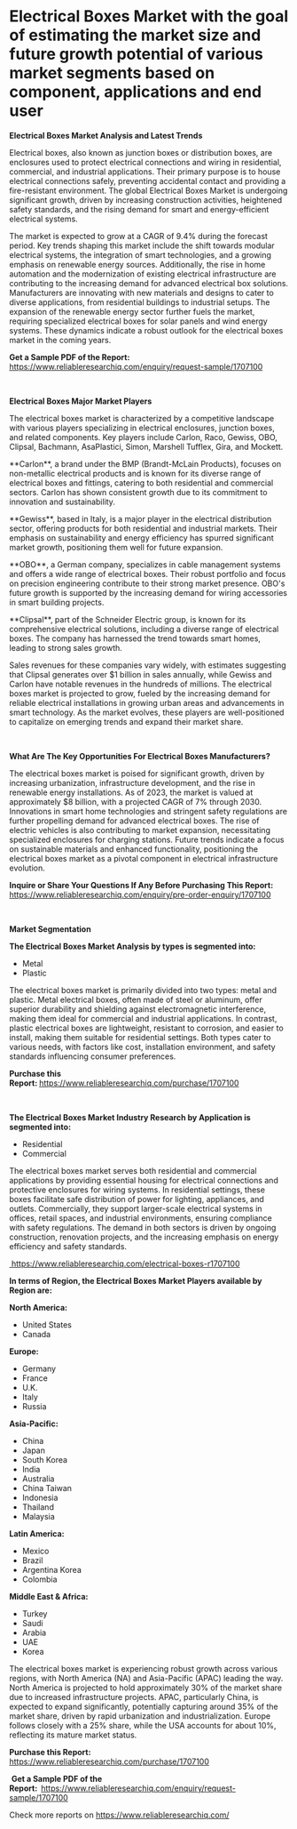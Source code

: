 <p><h1>Electrical Boxes Market with the goal of estimating the market size and future growth potential of various market segments based on component, applications and end user</h1></p><p><strong>Electrical Boxes Market Analysis and Latest Trends</strong></p>
<p><p>Electrical boxes, also known as junction boxes or distribution boxes, are enclosures used to protect electrical connections and wiring in residential, commercial, and industrial applications. Their primary purpose is to house electrical connections safely, preventing accidental contact and providing a fire-resistant environment. The global Electrical Boxes Market is undergoing significant growth, driven by increasing construction activities, heightened safety standards, and the rising demand for smart and energy-efficient electrical systems.</p><p>The market is expected to grow at a CAGR of 9.4% during the forecast period. Key trends shaping this market include the shift towards modular electrical systems, the integration of smart technologies, and a growing emphasis on renewable energy sources. Additionally, the rise in home automation and the modernization of existing electrical infrastructure are contributing to the increasing demand for advanced electrical box solutions. Manufacturers are innovating with new materials and designs to cater to diverse applications, from residential buildings to industrial setups. The expansion of the renewable energy sector further fuels the market, requiring specialized electrical boxes for solar panels and wind energy systems. These dynamics indicate a robust outlook for the electrical boxes market in the coming years.</p></p>
<p><strong>Get a Sample PDF of the Report:&nbsp;</strong> <a href="https://www.reliableresearchiq.com/enquiry/request-sample/1707100?utm_campaign=2336&utm_medium=2&utm_source=Github&utm_content=ia&utm_term=10042025&utm_id=electrical-boxes">https://www.reliableresearchiq.com/enquiry/request-sample/1707100</a></p>
<p>&nbsp;</p>
<p><strong>Electrical Boxes Major Market Players</strong></p>
<p><p>The electrical boxes market is characterized by a competitive landscape with various players specializing in electrical enclosures, junction boxes, and related components. Key players include Carlon, Raco, Gewiss, OBO, Clipsal, Bachmann, AsaPlastici, Simon, Marshell Tufflex, Gira, and Mockett.</p><p>**Carlon**, a brand under the BMP (Brandt-McLain Products), focuses on non-metallic electrical products and is known for its diverse range of electrical boxes and fittings, catering to both residential and commercial sectors. Carlon has shown consistent growth due to its commitment to innovation and sustainability.</p><p>**Gewiss**, based in Italy, is a major player in the electrical distribution sector, offering products for both residential and industrial markets. Their emphasis on sustainability and energy efficiency has spurred significant market growth, positioning them well for future expansion.</p><p>**OBO**, a German company, specializes in cable management systems and offers a wide range of electrical boxes. Their robust portfolio and focus on precision engineering contribute to their strong market presence. OBO's future growth is supported by the increasing demand for wiring accessories in smart building projects.</p><p>**Clipsal**, part of the Schneider Electric group, is known for its comprehensive electrical solutions, including a diverse range of electrical boxes. The company has harnessed the trend towards smart homes, leading to strong sales growth.</p><p>Sales revenues for these companies vary widely, with estimates suggesting that Clipsal generates over $1 billion in sales annually, while Gewiss and Carlon have notable revenues in the hundreds of millions. The electrical boxes market is projected to grow, fueled by the increasing demand for reliable electrical installations in growing urban areas and advancements in smart technology. As the market evolves, these players are well-positioned to capitalize on emerging trends and expand their market share.</p></p>
<p>&nbsp;</p>
<p><strong>What Are The Key Opportunities For Electrical Boxes Manufacturers?</strong></p>
<p><p>The electrical boxes market is poised for significant growth, driven by increasing urbanization, infrastructure development, and the rise in renewable energy installations. As of 2023, the market is valued at approximately $8 billion, with a projected CAGR of 7% through 2030. Innovations in smart home technologies and stringent safety regulations are further propelling demand for advanced electrical boxes. The rise of electric vehicles is also contributing to market expansion, necessitating specialized enclosures for charging stations. Future trends indicate a focus on sustainable materials and enhanced functionality, positioning the electrical boxes market as a pivotal component in electrical infrastructure evolution.</p></p>
<p><strong>Inquire or Share Your Questions If Any Before Purchasing This Report:</strong> <a href="https://www.reliableresearchiq.com/enquiry/pre-order-enquiry/1707100?utm_campaign=2336&utm_medium=2&utm_source=Github&utm_content=ia&utm_term=10042025&utm_id=electrical-boxes">https://www.reliableresearchiq.com/enquiry/pre-order-enquiry/1707100</a></p>
<p>&nbsp;</p>
<p><strong>Market Segmentation</strong></p>
<p><strong>The Electrical Boxes Market Analysis by types is segmented into:</strong></p>
<p><ul><li>Metal</li><li>Plastic</li></ul></p>
<p><p>The electrical boxes market is primarily divided into two types: metal and plastic. Metal electrical boxes, often made of steel or aluminum, offer superior durability and shielding against electromagnetic interference, making them ideal for commercial and industrial applications. In contrast, plastic electrical boxes are lightweight, resistant to corrosion, and easier to install, making them suitable for residential settings. Both types cater to various needs, with factors like cost, installation environment, and safety standards influencing consumer preferences.</p></p>
<p><strong>Purchase this Report:&nbsp;</strong><a href="https://www.reliableresearchiq.com/purchase/1707100?utm_campaign=2336&utm_medium=2&utm_source=Github&utm_content=ia&utm_term=10042025&utm_id=electrical-boxes">https://www.reliableresearchiq.com/purchase/1707100</a></p>
<p>&nbsp;</p>
<p><strong>The Electrical Boxes Market Industry Research by Application is segmented into:</strong></p>
<p><ul><li>Residential</li><li>Commercial</li></ul></p>
<p><p>The electrical boxes market serves both residential and commercial applications by providing essential housing for electrical connections and protective enclosures for wiring systems. In residential settings, these boxes facilitate safe distribution of power for lighting, appliances, and outlets. Commercially, they support larger-scale electrical systems in offices, retail spaces, and industrial environments, ensuring compliance with safety regulations. The demand in both sectors is driven by ongoing construction, renovation projects, and the increasing emphasis on energy efficiency and safety standards.</p></p>
<p><a href="https://www.reliableresearchiq.com/electrical-boxes-r1707100?utm_campaign=2336&utm_medium=2&utm_source=Github&utm_content=ia&utm_term=10042025&utm_id=electrical-boxes">&nbsp;https://www.reliableresearchiq.com/electrical-boxes-r1707100</a></p>
<p><strong>In terms of Region, the Electrical Boxes Market Players available by Region are:</strong></p>
<p>
    <p> <strong> North America: </strong>
        <ul>
            <li>United States</li>
            <li>Canada</li>
        </ul>
        </p> 
    <p> <strong> Europe: </strong>
        <ul>
            <li>Germany</li>
            <li>France</li>
            <li>U.K.</li>
            <li>Italy</li>
            <li>Russia</li>
        </ul>
        </p> 
    <p> <strong> Asia-Pacific: </strong>
        <ul>
            <li>China</li>
            <li>Japan</li>
            <li>South Korea</li>
            <li>India</li>
            <li>Australia</li>
            <li>China Taiwan</li>
            <li>Indonesia</li>
            <li>Thailand</li>
            <li>Malaysia</li>
        </ul>
        </p> 
    <p> <strong> Latin America: </strong>
        <ul>
            <li>Mexico</li>
            <li>Brazil</li>
            <li>Argentina Korea</li>
            <li>Colombia</li>
        </ul>
        </p> 
    <p> <strong> Middle East & Africa: </strong>
        <ul>
            <li>Turkey</li>
            <li>Saudi</li>
            <li>Arabia</li>
            <li>UAE</li>
            <li>Korea</li>
        </ul>
    </p>
    </p>
<p><p>The electrical boxes market is experiencing robust growth across various regions, with North America (NA) and Asia-Pacific (APAC) leading the way. North America is projected to hold approximately 30% of the market share due to increased infrastructure projects. APAC, particularly China, is expected to expand significantly, potentially capturing around 35% of the market share, driven by rapid urbanization and industrialization. Europe follows closely with a 25% share, while the USA accounts for about 10%, reflecting its mature market status.</p></p>
<p><strong>Purchase this Report: </strong><a href="https://www.reliableresearchiq.com/purchase/1707100?utm_campaign=2336&utm_medium=2&utm_source=Github&utm_content=ia&utm_term=10042025&utm_id=electrical-boxes">https://www.reliableresearchiq.com/purchase/1707100</a></p>
<p>&nbsp;<strong>Get a Sample PDF of the Report:&nbsp;&nbsp;</strong><a href="https://www.reliableresearchiq.com/enquiry/request-sample/1707100?utm_campaign=2336&utm_medium=2&utm_source=Github&utm_content=ia&utm_term=10042025&utm_id=electrical-boxes">https://www.reliableresearchiq.com/enquiry/request-sample/1707100</a></p>
<p><strong></strong></p>
<p>Check more reports on <a href="https://www.reliableresearchiq.com/?utm_campaign=2336&utm_medium=2&utm_source=Github&utm_content=ia&utm_term=10042025&utm_id=electrical-boxes">https://www.reliableresearchiq.com/</a></p>